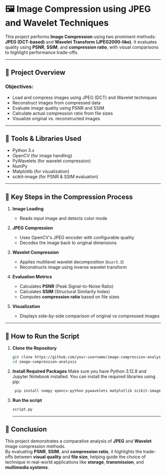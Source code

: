 # 🖼️ Image Compression using JPEG and Wavelet Techniques

This project performs **Image Compression** using two prominent methods: **JPEG (DCT-based)** and **Wavelet Transform (JPEG2000-like)**. It evaluates quality using **PSNR**, **SSIM**, and **compression ratio**, with visual comparisons to highlight performance trade-offs.

---

## 📌 Project Overview

### Objectives:
- Load and compress images using JPEG (DCT) and Wavelet techniques
- Reconstruct images from compressed data
- Evaluate image quality using PSNR and SSIM
- Calculate actual compression ratio from file sizes
- Visualize original vs. reconstructed images

---

## 🧰 Tools & Libraries Used

- Python 3.x
- OpenCV (for image handling)
- PyWavelets (for wavelet compression)
- NumPy
- Matplotlib (for visualization)
- scikit-image (for PSNR & SSIM evaluation)

---

## 🧪 Key Steps in the Compression Process

1. **Image Loading**
   - Reads input image and detects color mode

2. **JPEG Compression**
   - Uses OpenCV's JPEG encoder with configurable quality
   - Decodes the image back to original dimensions

3. **Wavelet Compression**
   - Applies multilevel wavelet decomposition (`bior3.3`)
   - Reconstructs image using inverse wavelet transform

4. **Evaluation Metrics**
   - Calculates **PSNR** (Peak Signal-to-Noise Ratio)
   - Calculates **SSIM** (Structural Similarity Index)
   - Computes **compression ratio** based on file sizes

5. **Visualization**
   - Displays side-by-side comparison of original vs compressed images

---

## 🚀 How to Run the Script

1. **Clone the Repository**
   ```bash
   git clone https://github.com/your-username/image-compression-analysis.git
   cd image-compression-analysis

     ```

2. **Install Required Packages**
   Make sure you have Python 3.12.8 and Jupyter Notebook installed. You can install the required libraries using pip:

   ```bash
    pip install numpy opencv-python pywavelets matplotlib scikit-image

   ```

3. **Run the script**
   ```bash
   script.py
   ```

   ---

## 📌 Conclusion

This project demonstrates a comparative analysis of **JPEG** and **Wavelet** image compression methods.  
By evaluating **PSNR**, **SSIM**, and **compression ratio**, it highlights the trade-offs between **visual quality** and **file size**, helping guide the choice of technique in real-world applications like **storage**, **transmission**, and **multimedia systems**.

